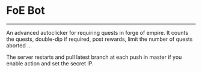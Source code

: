 # FoE Bot
-----------

An advanced autoclicker for requiring quests in forge of empire.
It counts the quests, double-dip if required, post rewards, limit the number of quests aborted ...


The server restarts and pull latest branch at each push in master if you enable action and set the secret IP.
